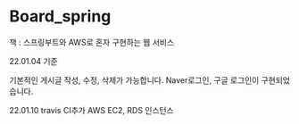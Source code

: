 # Board_spring
책 : 스프링부트와 AWS로 혼자 구현하는 웹 서비스 

22.01.04 기준

기본적인 게시글 작성, 수정, 삭제가 가능합니다.
Naver로그인, 구글 로그인이 구현되었습니다.


22.01.10 travis CI추가
AWS EC2, RDS 인스턴스 
